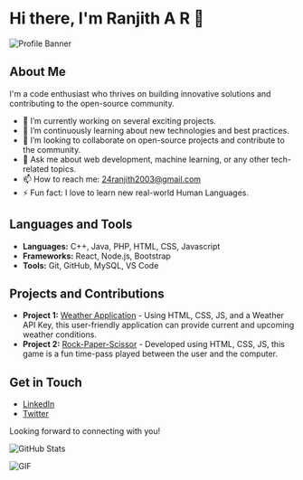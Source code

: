 # Hi there, I'm Ranjith A R 👋

![Profile Banner](URL_TO_YOUR_BANNER_IMAGE)

## About Me

I'm a code enthusiast who thrives on building innovative solutions and contributing to the open-source community. 

- 🔭 I’m currently working on several exciting projects.
- 🌱 I’m continuously learning about new technologies and best practices.
- 👯 I’m looking to collaborate on open-source projects and contribute to the community.
- 💬 Ask me about web development, machine learning, or any other tech-related topics.
- 📫 How to reach me: 24ranjith2003@gmail.com
- ⚡ Fun fact: I love to learn new real-world Human Languages.

## Languages and Tools

- **Languages:** C++, Java, PHP, HTML, CSS, Javascript
- **Frameworks:** React, Node.js, Bootstrap
- **Tools:** Git, GitHub, MySQL, VS Code

## Projects and Contributions

- **Project 1:** [Weather Application](URL_TO_PROJECT) - Using HTML, CSS, JS, and a Weather API Key, this user-friendly application can provide current and upcoming weather conditions.
- **Project 2:** [Rock-Paper-Scissor](URL_TO_PROJECT) - Developed using HTML, CSS, JS, this game is a fun time-pass played between the user and the computer.

## Get in Touch

- [LinkedIn](https://www.linkedin.com/in/ranjith-a-r)
- [Twitter](https://twitter.com/ranjith-a-r)

Looking forward to connecting with you!

![GitHub Stats](https://github-readme-stats.vercel.app/api?username=ranjith-nayak&show_icons=true)

![GIF](https://media.giphy.com/media/3oEjI6SIIHBdRxXI40/giphy.gif)
